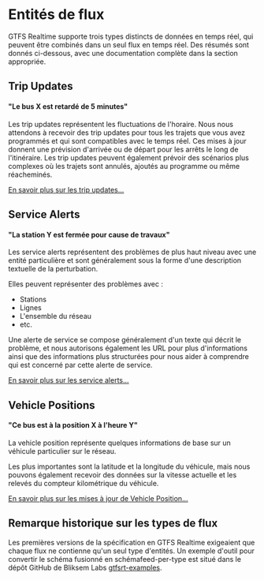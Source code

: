# Entités de flux

GTFS Realtime supporte trois types distincts de données en temps réel, qui peuvent être combinés dans un seul flux en temps réel. Des résumés sont donnés ci-dessous, avec une documentation complète dans la section appropriée.

## Trip Updates

#### "Le bus X est retardé de 5 minutes"

Les trip updates représentent les fluctuations de l'horaire. Nous nous attendons à recevoir des trip updates pour tous les trajets que vous avez programmés et qui sont compatibles avec le temps réel. Ces mises à jour donnent une prévision d'arrivée ou de départ pour les arrêts le long de l'itinéraire. Les trip updates peuvent également prévoir des scénarios plus complexes où les trajets sont annulés, ajoutés au programme ou même réacheminés.

[En savoir plus sur les trip updates...](trip-updates.md)

## Service Alerts

#### "La station Y est fermée pour cause de travaux"

Les service alerts représentent des problèmes de plus haut niveau avec une entité particulière et sont généralement sous la forme d'une description textuelle de la perturbation.

Elles peuvent représenter des problèmes avec :

*   Stations
*   Lignes
*   L'ensemble du réseau
*   etc.

Une alerte de service se compose généralement d'un texte qui décrit le problème, et nous autorisons également les URL pour plus d'informations ainsi que des informations plus structurées pour nous aider à comprendre qui est concerné par cette alerte de service.

[En savoir plus sur les service alerts...](service-alerts.md)

## Vehicle Positions

#### "Ce bus est à la position X à l'heure Y"

La vehicle position représente quelques informations de base sur un véhicule particulier sur le réseau.

Les plus importantes sont la latitude et la longitude du véhicule, mais nous pouvons également recevoir des données sur la vitesse actuelle et les relevés du compteur kilométrique du véhicule.

[En savoir plus sur les mises à jour de Vehicle Position...](vehicle-positions.md)

## Remarque historique sur les types de flux

Les premières versions de la spécification en GTFS Realtime exigeaient que chaque flux ne contienne qu'un seul type d'entités. Un exemple d'outil pour convertir le schéma fusionné en schémafeed-per-type est situé dans le dépôt GitHub de Bliksem Labs [gtfsrt-examples](https://github.com/bliksemlabs/gtfsrt-examples/blob/master/split_by_entitytype.py).
